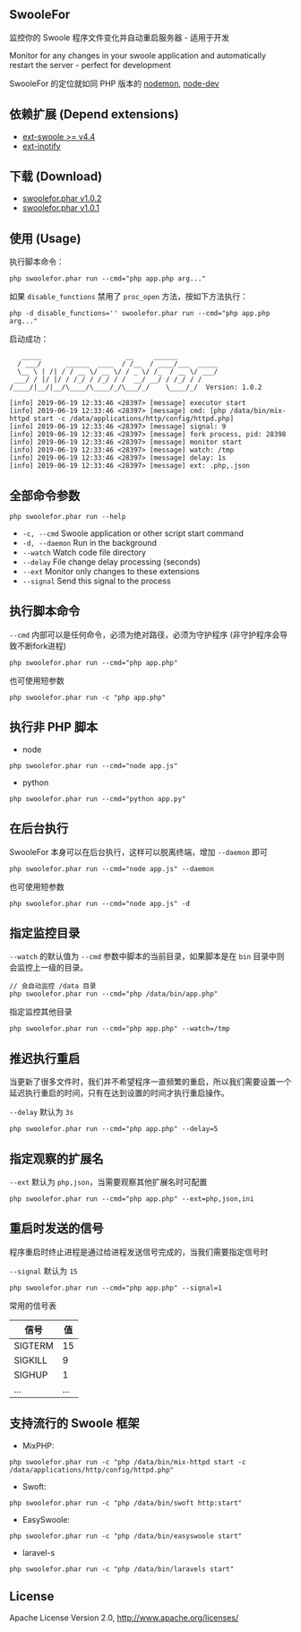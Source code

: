 ## SwooleFor

监控你的 Swoole 程序文件变化并自动重启服务器 - 适用于开发

Monitor for any changes in your swoole application and automatically restart the server - perfect for development 

SwooleFor 的定位就如同 PHP 版本的 [nodemon](https://www.npmjs.com/package/nodemon), [node-dev](https://www.npmjs.com/package/node-dev)

## 依赖扩展 (Depend extensions)

- [ext-swoole >= v4.4](https://github.com/swoole/swoole-src/)
- [ext-inotify](http://pecl.php.net/package/inotify)

## 下载 (Download)

- [swoolefor.phar v1.0.2](https://github.com/mix-php/swoolefor/releases/download/v1.0.2/swoolefor.phar)
- [swoolefor.phar v1.0.1](https://github.com/mix-php/swoolefor/releases/download/v1.0.1/swoolefor.phar)

## 使用 (Usage)

执行脚本命令：

```
php swoolefor.phar run --cmd="php app.php arg..."
```

如果 `disable_functions` 禁用了 `proc_open` 方法，按如下方法执行：

```
php -d disable_functions='' swoolefor.phar run --cmd="php app.php arg..."
```

启动成功：

```
   _____                     __     ______          
  / ___/      ______  ____  / /__  / ____/___  _____
  \__ \ | /| / / __ \/ __ \/ / _ \/ /_  / __ \/ ___/
 ___/ / |/ |/ / /_/ / /_/ / /  __/ __/ / /_/ / /    
/____/|__/|__/\____/\____/_/\___/_/    \____/_/  Version: 1.0.2

[info] 2019-06-19 12:33:46 <28397> [message] executor start
[info] 2019-06-19 12:33:46 <28397> [message] cmd: [php /data/bin/mix-httpd start -c /data/applications/http/config/httpd.php]
[info] 2019-06-19 12:33:46 <28397> [message] signal: 9
[info] 2019-06-19 12:33:46 <28397> [message] fork process, pid: 28398
[info] 2019-06-19 12:33:46 <28397> [message] monitor start
[info] 2019-06-19 12:33:46 <28397> [message] watch: /tmp
[info] 2019-06-19 12:33:46 <28397> [message] delay: 1s
[info] 2019-06-19 12:33:46 <28397> [message] ext: .php,.json
```

## 全部命令参数

```
php swoolefor.phar run --help
```

- `-c, --cmd`	Swoole application or other script start command
- `-d, --daemon`	Run in the background
- `--watch`	Watch code file directory
- `--delay`	File change delay processing (seconds)
- `--ext`		Monitor only changes to these extensions
- `--signal`	Send this signal to the process


## 执行脚本命令

`--cmd` 内部可以是任何命令，必须为绝对路径，必须为守护程序 (非守护程序会导致不断fork进程)

```
php swoolefor.phar run --cmd="php app.php"
```

也可使用短参数

```
php swoolefor.phar run -c "php app.php"
```

## 执行非 PHP 脚本

- node

```
php swoolefor.phar run --cmd="node app.js"
```

- python

```
php swoolefor.phar run --cmd="python app.py"
```

## 在后台执行

SwooleFor 本身可以在后台执行，这样可以脱离终端，增加 `--daemon` 即可

```
php swoolefor.phar run --cmd="node app.js" --daemon
```

也可使用短参数

```
php swoolefor.phar run --cmd="node app.js" -d
```

## 指定监控目录

`--watch` 的默认值为 `--cmd` 参数中脚本的当前目录，如果脚本是在 `bin` 目录中则会监控上一级的目录。

```
// 会自动监控 /data 目录
php swoolefor.phar run --cmd="php /data/bin/app.php"
```

指定监控其他目录

```
php swoolefor.phar run --cmd="php app.php" --watch=/tmp
```

## 推迟执行重启

当更新了很多文件时，我们并不希望程序一直频繁的重启，所以我们需要设置一个延迟执行重启的时间，只有在达到设置的时间才执行重启操作。

`--delay` 默认为 `3s`

```
php swoolefor.phar run --cmd="php app.php" --delay=5
```

## 指定观察的扩展名

`--ext` 默认为 `php,json`，当需要观察其他扩展名时可配置

```
php swoolefor.phar run --cmd="php app.php" --ext=php,json,ini
```

## 重启时发送的信号


程序重启时终止进程是通过给进程发送信号完成的，当我们需要指定信号时


`--signal` 默认为 `15`

```
php swoolefor.phar run --cmd="php app.php" --signal=1
```

常用的信号表

|  信号 |  值 |
| --- | --- |
|  SIGTERM |  15 |
|  SIGKILL |  9 |
|  SIGHUP |  1 |
|  ... |  ... |

## 支持流行的 Swoole 框架

- MixPHP: 

```
php swoolefor.phar run -c "php /data/bin/mix-httpd start -c /data/applications/http/config/httpd.php"
```

- Swoft:

```
php swoolefor.phar run -c "php /data/bin/swoft http:start"
```

- EasySwoole: 

```
php swoolefor.phar run -c "php /data/bin/easyswoole start"
```

- laravel-s

```
php swoolefor.phar run -c "php /data/bin/laravels start"
```

## License

Apache License Version 2.0, http://www.apache.org/licenses/
